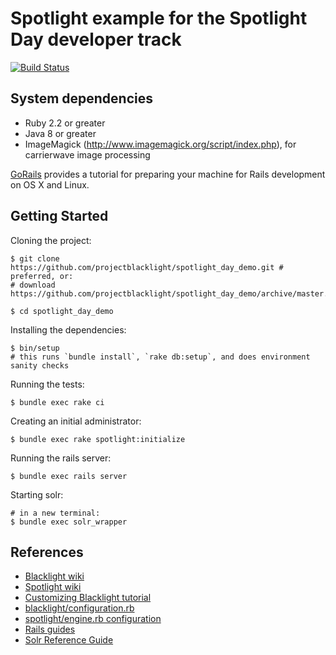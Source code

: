 # Spotlight example for the Spotlight Day developer track

[![Build Status](https://travis-ci.org/projectblacklight/spotlight_day_demo.png?branch=master)](https://travis-ci.org/projectblacklight/spotlight_day_demo)

## System dependencies

* Ruby 2.2 or greater
* Java 8 or greater
* ImageMagick (http://www.imagemagick.org/script/index.php), for carrierwave image processing

[GoRails](https://gorails.com/setup/) provides a tutorial for preparing your machine for Rails development on OS X and Linux.

## Getting Started

Cloning the project:

```console
$ git clone https://github.com/projectblacklight/spotlight_day_demo.git # preferred, or:
# download https://github.com/projectblacklight/spotlight_day_demo/archive/master.zip

$ cd spotlight_day_demo
```

Installing the dependencies:

```
$ bin/setup
# this runs `bundle install`, `rake db:setup`, and does environment sanity checks
```

Running the tests:

```console
$ bundle exec rake ci
```

Creating an initial administrator:

```console
$ bundle exec rake spotlight:initialize
```

Running the rails server:

```console
$ bundle exec rails server
```

Starting solr:

```console
# in a new terminal:
$ bundle exec solr_wrapper
```

## References

* [Blacklight wiki](https://github.com/projectblacklight/blacklight/wiki)
* [Spotlight wiki](https://github.com/projectblacklight/spotlight/wiki)
* [Customizing Blacklight tutorial](http://jessiekeck.com/customizing-blacklight)
* [blacklight/configuration.rb](https://github.com/projectblacklight/blacklight/blob/master/lib/blacklight/configuration.rb)
* [spotlight/engine.rb configuration](https://github.com/projectblacklight/spotlight/blob/master/lib/spotlight/engine.rb#L68)
* [Rails guides](http://guides.rubyonrails.org/)
* [Solr Reference Guide](https://cwiki.apache.org/confluence/display/solr/Apache+Solr+Reference+Guide)

